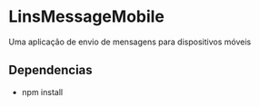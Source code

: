 # LinsMessageMobile
Uma aplicação de envio de mensagens para dispositivos móveis

## Dependencias
- npm install
